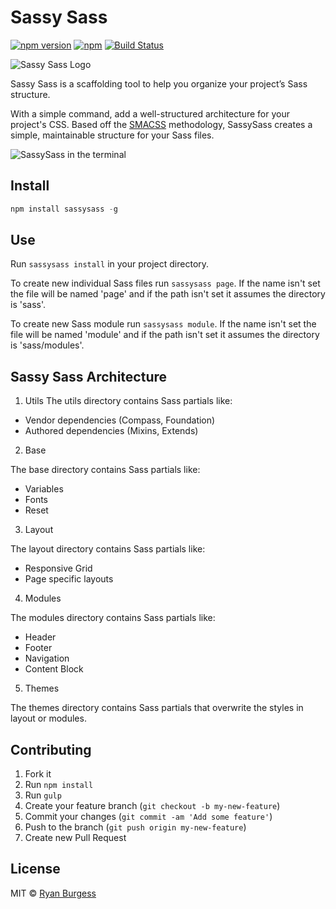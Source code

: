 # Sassy Sass
[![npm version](https://badge.fury.io/js/sassysass.svg)](http://badge.fury.io/js/sassysass) [![npm](https://img.shields.io/npm/dm/sassysass.svg)](https://github.com/ryanburgess/sassysass) [![Build Status](https://travis-ci.org/ryanburgess/sassysass.svg?branch=master)](https://travis-ci.org/ryanburgess/sassysass)

![Sassy Sass Logo](https://raw.github.com/ryanburgess/sassysass/master/sassysass-logo.png)

Sassy Sass is a scaffolding tool to help you organize your project’s Sass structure.

With a simple command, add a well-structured architecture for your project's CSS. Based off the [SMACSS](https://smacss.com/) methodology, SassySass creates a simple, maintainable structure for your Sass files.

![SassySass in the terminal](https://raw.github.com/ryanburgess/sassysass/master/sassysass.gif)

## Install

```js
npm install sassysass -g
```
## Use
Run ```sassysass install``` in your project directory.

To create new individual Sass files run ```sassysass page```. If the name isn't set the file will be named 'page' and if the path isn't set it assumes the directory is 'sass'.

To create new Sass module run ```sassysass module```. If the name isn't set the file will be named 'module' and if the path isn't set it assumes the directory is 'sass/modules'.

Sassy Sass Architecture
----------
1.  Utils
  The utils directory contains Sass partials like:
  * Vendor dependencies (Compass, Foundation)
  * Authored dependencies (Mixins, Extends)

2.  Base

  The base directory contains Sass partials like:
  * Variables
  * Fonts
  * Reset

3.  Layout

  The layout directory contains Sass partials like:
  * Responsive Grid
  * Page specific layouts

4.  Modules

  The modules directory contains Sass partials like:
  * Header
  * Footer
  * Navigation
  * Content Block

5.  Themes

  The themes directory contains Sass partials that overwrite the styles in layout or modules.

## Contributing
1. Fork it
2. Run `npm install`
3. Run `gulp`
4. Create your feature branch (`git checkout -b my-new-feature`)
5. Commit your changes (`git commit -am 'Add some feature'`)
6. Push to the branch (`git push origin my-new-feature`)
7. Create new Pull Request

## License
MIT © [Ryan Burgess](http://github.com/ryanburgess)
